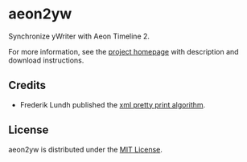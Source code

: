 # aeon2yw
Synchronize yWriter with Aeon Timeline 2.

For more information, see the [project homepage](https://peter88213.github.io/aeon2yw) with description and download instructions.

## Credits

- Frederik Lundh published the [xml pretty print algorithm](http://effbot.org/zone/element-lib.htm#prettyprint).

## License

aeon2yw is distributed under the [MIT License](http://www.opensource.org/licenses/mit-license.php).

